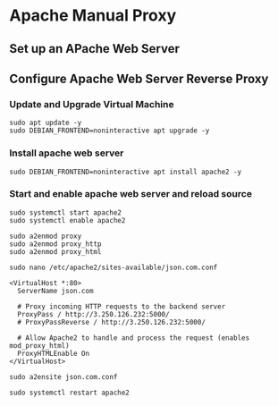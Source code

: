 # Apache Manual Proxy

## Set up an APache Web Server

## Configure Apache Web Server Reverse Proxy


### Update and Upgrade Virtual Machine

```
sudo apt update -y
sudo DEBIAN_FRONTEND=noninteractive apt upgrade -y
```
### Install apache web server

```
sudo DEBIAN_FRONTEND=noninteractive apt install apache2 -y
```
### Start and enable apache web server and reload source

```
sudo systemctl start apache2
sudo systemctl enable apache2

sudo a2enmod proxy
sudo a2enmod proxy_http
sudo a2enmod proxy_html

sudo nano /etc/apache2/sites-available/json.com.conf

<VirtualHost *:80>
  ServerName json.com

  # Proxy incoming HTTP requests to the backend server
  ProxyPass / http://3.250.126.232:5000/
  # ProxyPassReverse / http://3.250.126.232:5000/

  # Allow Apache2 to handle and process the request (enables mod_proxy_html)
  ProxyHTMLEnable On
</VirtualHost>

sudo a2ensite json.com.conf

sudo systemctl restart apache2

```
